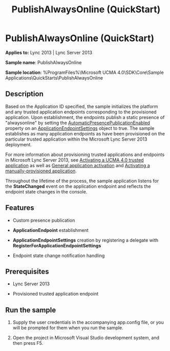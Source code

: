 ﻿---
title: PublishAlwaysOnline (QuickStart)
TOCTitle: PublishAlwaysOnline (QuickStart)
ms:assetid: cf7992a1-db45-417d-b0bc-b4e896779c8c
ms:mtpsurl: https://msdn.microsoft.com/en-us/library/Dn454833(v=office.15)
ms:contentKeyID: 57103766
ms.date: 07/25/2014
mtps_version: v=office.15
---

# PublishAlwaysOnline (QuickStart)

**Applies to:** Lync 2013 | Lync Server 2013

**Sample name**: PublishAlwaysOnline

**Sample location**: %ProgramFiles%\\Microsoft UCMA 4.0\\SDK\\Core\\Sample Applications\\QuickStarts\\PublishAlwaysOnline

## Description

Based on the Application ID specified, the sample initializes the platform and any trusted application endpoints corresponding to the provisioned application. Upon establishment, the endpoints publish a static presence of "alwaysonline" by setting the [AutomaticPresencePublicationEnabled](https://msdn.microsoft.com/en-us/library/hh381653\(v=office.15\)) property on an [ApplicationEndpointSettings](https://msdn.microsoft.com/en-us/library/hh349433\(v=office.15\)) object to true. The sample establishes as many application endpoints as have been provisioned on the particular trusted application within the Microsoft Lync Server 2013 deployment.

For more information about provisioning trusted applications and endpoints in Microsoft Lync Server 2013, see [Activating a UCMA 4.0 trusted application](activating-a-ucma-4-0-trusted-application.md) as well as [General application activation](general-application-activation.md) and [Activating a manually-provisioned application](activating-a-manually-provisioned-application.md).

Throughout the lifetime of the process, the sample application listens for the **StateChanged** event on the application endpoint and reflects the endpoint state changes in the console.

## Features

- Custom presence publication

- **ApplicationEndpoint** establishment

- **ApplicationEndpointSettings** creation by registering a delegate with **RegisterForApplicationEndpointSettings**

- Endpoint state change notification handling

## Prerequisites

- Lync Server 2013

- Provisioned trusted application endpoint

## Run the sample

1.  Supply the user credentials in the accompanying app.config file, or you will be prompted for them when you run the sample.

2.  Open the project in Microsoft Visual Studio development system, and then press F5.

